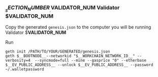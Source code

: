 ### $__SECTION_NUMBER__.$__VALIDATOR_NUM__ Validator $__VALIDATOR_NUM__

Copy the generated `genesis.json` to the computer you will be running Validator $__VALIDATOR_NUM__

Run

`geth init /PATH/TO/YOUR/GENERATED/genesis.json`  
`geth $__BOOTNODE__--networkid "$__WORKCHAIN_NETWORK_ID__" --verbosity=4  --syncmode=full --mine --gasprice "0" --etherbase $__EV_PUBLIC_ADDRESS__ --unlock $__EV_PUBLIC_ADDRESS__ --password ~/.walletpassword`

